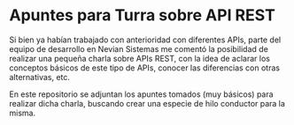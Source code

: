 # Apuntes para Turra sobre API REST
Si bien ya habían trabajado con anterioridad con diferentes APIs, parte del equipo de desarrollo en Nevian Sistemas me comentó la posibilidad de realizar una pequeña charla sobre APIs REST, con la idea de aclarar los conceptos básicos de este tipo de APIs, conocer las diferencias con otras alternativas, etc.

En este repositorio se adjuntan los apuntes tomados (muy básicos) para realizar dicha charla, buscando crear una especie de hilo conductor para la misma.
